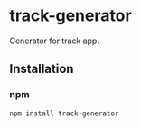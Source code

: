 # track-generator
Generator for track app.

## Installation

### npm

```shell
npm install track-generator
```
